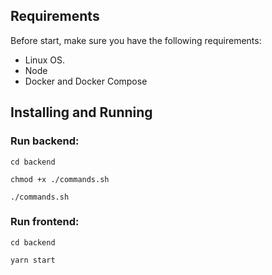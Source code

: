## Requirements

Before start, make sure you have the following requirements:

- Linux OS.
- Node
- Docker and Docker Compose

## Installing and Running

### Run backend:

```
cd backend
```

```
chmod +x ./commands.sh
```

```
./commands.sh
```

### Run frontend:
```
cd backend
```

```
yarn start
```

